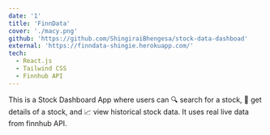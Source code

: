 ```yaml
---
date: '1'
title: 'FinnData'
cover: './macy.png'
github: 'https://github.com/ShingiraiBhengesa/stock-data-dashboad'
external: 'https://finndata-shingie.herokuapp.com/'
tech:
  - React.js
  - Tailwind CSS
  - Finnhub API
---
```

This is a Stock Dashboard App where users can 🔍 search for a stock, 📝 get details of a stock, and 📈 view historical stock data. It uses real live data from finnhub API.
